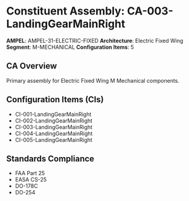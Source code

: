 # Constituent Assembly: CA-003-LandingGearMainRight

**AMPEL**: AMPEL-31-ELECTRIC-FIXED
**Architecture**: Electric Fixed Wing
**Segment**: M-MECHANICAL
**Configuration Items**: 5

## CA Overview
Primary assembly for Electric Fixed Wing M Mechanical components.

## Configuration Items (CIs)
- CI-001-LandingGearMainRight
- CI-002-LandingGearMainRight
- CI-003-LandingGearMainRight
- CI-004-LandingGearMainRight
- CI-005-LandingGearMainRight

## Standards Compliance
- FAA Part 25
- EASA CS-25
- DO-178C
- DO-254
